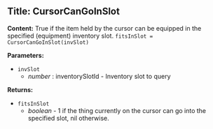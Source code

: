 ## Title: CursorCanGoInSlot

**Content:**
True if the item held by the cursor can be equipped in the specified (equipment) inventory slot.
`fitsInSlot = CursorCanGoInSlot(invSlot)`

**Parameters:**
- `invSlot`
  - *number* : inventorySlotId - Inventory slot to query

**Returns:**
- `fitsInSlot`
  - *boolean* - 1 if the thing currently on the cursor can go into the specified slot, nil otherwise.